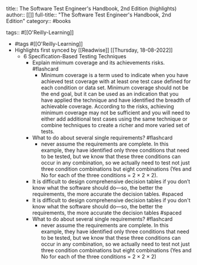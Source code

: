 title:: The Software Test Engineer's Handbook, 2nd Edition (highlights)
author:: [[]]
full-title:: "The Software Test Engineer's Handbook, 2nd Edition"
category:: #books

tags:: #[[O'Reilly-Learning]]

- #tags #[[O'Reilly-Learning]]
- Highlights first synced by [[Readwise]] [[Thursday, 18-08-2022]]
	- 6 Specification-Based Testing Techniques
		- Explain minimum coverage and its achievements risks. #flashcard
			- Minimum coverage is a term used to indicate when you have achieved test coverage with at least one test case defined for each condition or data set. Minimum coverage should not be the end goal, but it can be used as an indication that you have applied the technique and have identified the breadth of achievable coverage. According to the risks, achieving minimum coverage may not be sufficient and you will need to either add additional test cases using the same technique or combine techniques to create a richer and more varied set of tests.
		- What to do about several single requirements? #flashcard
			- never assume the requirements are complete. In this example, they have identified only three conditions that need to be tested, but we know that these three conditions can occur in any combination, so we actually need to test not just three condition combinations but eight combinations (Yes and No for each of the three conditions = 2 × 2 × 2).
		- It is difficult to design comprehensive decision tables if you don’t know what the software should do—so, the better the requirements, the more accurate the decision tables. #spaced
		- It is difficult to design comprehensive decision tables if you don't know what the software should do—so, the better the requirements, the more accurate the decision tables #spaced
		- What to do about several single requirements? #flashcard
			- never assume the requirements are complete. In this example, they have identified only three conditions that need to be tested, but we know that these three conditions can occur in any combination, so we actually need to test not just three condition combinations but eight combinations (Yes and No for each of the three conditions = 2 × 2 × 2)